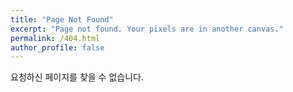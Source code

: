 ```yaml
---
title: "Page Not Found"
excerpt: "Page not found. Your pixels are in another canvas."
permalink: /404.html
author_profile: false
---  
```

요청하신 페이지를 찾을 수 없습니다.

<script>
  var GOOG_FIXURL_LANG = 'en';
  var GOOG_FIXURL_SITE = 'https://wonillism.github.io'
</script>
<script src="https://linkhelp.clients.google.com/tbproxy/lh/wm/fixurl.js">
</script>

